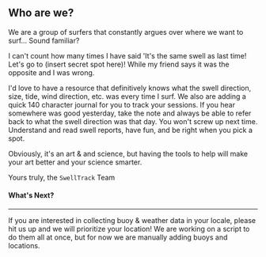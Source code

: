## Who are we?
We are a group of surfers that constantly argues over where we want to surf... Sound familiar?

I can't count how many times I have said 'It's the same swell as last time! Let's go to (insert secret spot here)! While my friend says it was the opposite and I was wrong.

I'd love to have a resource that definitively knows what the swell direction, size, tide, wind direction, etc. was every time I surf. We also are adding a quick 140 character journal for you to track your sessions. If you hear somewhere was good yesterday, take the note and always be able to refer back to what the swell direction was that day. You won't screw up next time. Understand and read swell reports, have fun, and be right when you pick a spot.

Obviously, it's an art & and science, but having the tools to help will make your art better and your science smarter.

Yours truly, the `SwellTrack` Team


#### What's Next?
----
If you are interested in collecting buoy & weather data in your locale, please hit us up and we will prioritize your location! We are working on a script to do them all at once, but for now we are manually adding buoys and locations.

